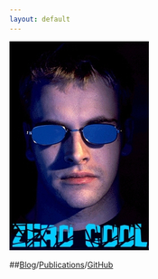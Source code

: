 ```yaml
---
layout: default
---
```

<img src="images/zerocool.jpg" alt="Zero Cool">

##[Blog](http://github.com/briankirby)/[Publications](http://github.com/briankirby)/[GitHub](http://github.com/briankirby)





